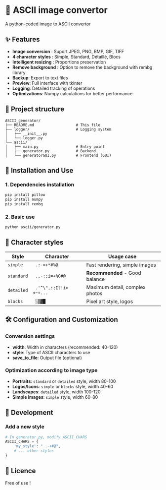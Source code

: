 # 🎨 ASCII image convertor

A python-coded image to ASCII convertor

## ✨ Features

- **Image conversion** : Suport JPEG, PNG, BMP, GIF, TIFF
- **4 character styles** : Simple, Standard, Détaillé, Blocs
- **Intelligent resizing** : Proportions preservation
- **Remove background** : Option to remove the background with rembg library
- **Backup**: Export to text files
- **Preview**: Full interface with tkinter
- **Logging**: Detailed tracking of operations
- **Optimizations**: Numpy calculations for better performance

## 📁 Project structure

```
ASCII_generator/
├── README.md                   # This file
├── logger/                     # Logging system
│   ├── __init__.py
│   └── logger.py
└── ascii/
│   ├── main.py                 # Entry point
│   ├── generator.py            # Backend
│   └── generatorGUI.py         # Frontend (GUI)
```

## 🚀 Installation and Use

### 1. Dependencies installation
```bash
pip install pillow
pip install numpy
pip install rembg
```

### 2. Basic use
```bash
python ascii/generator.py
```

## 🎯 Character styles

| Style | Character | Usage case |
|-------|------------|-------------|
| `simple` | ` .:-=+*#%@` | Fast rendering, simple images |
| `standard` | ` .,-:;i=+%O#@` | **Recommended** - Good balance |
| `detailed` | ` .'^\",:;Il!i><~+...` | Maximum detail, complex photos |
| `blocks` | ` ░▒▓█` | Pixel art style, logos |

## 🛠️ Configuration and Customization

### Conversion settings
- **width**: Width in characters (recommended: 40-120)
- **style**: Type of ASCII characters to use
- **save_to_file**: Output file (optional)

### Optimization according to image type
- **Portraits**: `standard` or `detailed` style, width 80-100
- **Logos/Icons**: `simple` or `blocks` style, width 40-60
- **Landscapes**: `detailed` style, width 100-120
- **Simple images**: `simple` style, width 60-80

## 🔧 Development

### Add a new style
```python
# In generator.py, modify ASCII_CHARS
ASCII_CHARS = {
    'my_style': " .-+#@",
    # ... other styles
}
```

## 📄 Licence

Free of use !
